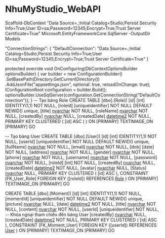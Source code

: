 # NhuMyStudio_WebAPI

Scaffold-DbContext "Data Source=.;Initial Catalog=Studio;Persist Security Info=True;User ID=sa;Password=12345;Encrypt=True;Trust Server Certificate=True" Microsoft.EntityFrameworkCore.SqlServer -OutputDir Models

"ConnectionStrings": {
    "DefaultConnection": "Data Source=.;Initial Catalog=Studio;Persist Security Info=True;User ID=sa;Password=12345;Encrypt=True;Trust Server Certificate=True"
  }

protected override void OnConfiguring(DbContextOptionsBuilder optionsBuilder)
    {
        var builder = new ConfigurationBuilder()
                .SetBasePath(Directory.GetCurrentDirectory())
                .AddJsonFile("appsettings.json", optional: true, reloadOnChange: true);
        IConfigurationRoot configuration = builder.Build();
        optionsBuilder.UseSqlServer(configuration.GetConnectionString("DefaultConnection"));
    }
-- Tạo bảng Role
CREATE TABLE [dbo].[Role](
    [id] [int] IDENTITY(1,1) NOT NULL,
    [roleId] [uniqueidentifier] NOT NULL DEFAULT NEWID() unique,
    [title] [nvarchar](max) NOT NULL,
    [roleName] [nvarchar](max) NOT NULL,
    [createdBy] [nvarchar](36) NULL,
    [createdDate] [datetime2](7) NOT NULL,
    PRIMARY KEY CLUSTERED 
    (
        [id] ASC
    )
) ON [PRIMARY] TEXTIMAGE_ON [PRIMARY]
GO

-- Tạo bảng User
CREATE TABLE [dbo].[User](
    [id] [int] IDENTITY(1,1) NOT NULL,
    [userId] [uniqueidentifier] NOT NULL DEFAULT NEWID() unique,
    [fullName] [nvarchar](max) NOT NULL,
    [email] [nvarchar](max) NOT NULL,
    [dob] [date] NOT NULL,
    [address] [nvarchar](max) NOT NULL,
    [gender] [nvarchar](max) NOT NULL,
    [phone] [nvarchar](max) NOT NULL,
    [username] [nvarchar](max) NOT NULL,
    [password] [nvarchar](max) NOT NULL,
    [roleId] [int] NOT NULL,
    [createdBy] [nvarchar](36) NULL,
    [createdDate] [datetime2](7) NOT NULL,
    [avatar] [nvarchar](max) NULL,
    [Status] [nvarchar](max) NULL,
    PRIMARY KEY CLUSTERED 
    (
        [id] ASC
    ),
    CONSTRAINT [FK_User_Role] FOREIGN KEY ([roleId]) REFERENCES [Role]([roleId])
) ON [PRIMARY] TEXTIMAGE_ON [PRIMARY]
GO

CREATE TABLE [dbo].[Moment](
    [id] [int] IDENTITY(1,1) NOT NULL,
    [momentId] [uniqueidentifier] NOT NULL DEFAULT NEWID() unique,
    [picture] [nvarchar](max) NULL,
    [date] [datetime2](7) NOT NULL,
    [title] [nvarchar](max) NOT NULL,
    [content] [nvarchar](max) NOT NULL,
    [userId] [uniqueidentifier] NOT NULL,  -- Khóa ngoại tham chiếu đến bảng User
    [createdBy] [nvarchar](36) NULL,
    [createdDate] [datetime2](7) NOT NULL,
    PRIMARY KEY CLUSTERED 
    (
        [id] ASC
    ),
    CONSTRAINT [FK_Moment_User] FOREIGN KEY ([userId]) REFERENCES [User]([userId])
) ON [PRIMARY] TEXTIMAGE_ON [PRIMARY]
GO
